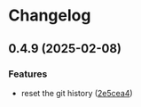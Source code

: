 # Changelog

## 0.4.9 (2025-02-08)


### Features

* reset the git history ([2e5cea4](https://github.com/fmakdemir/fwordlesolver/commit/2e5cea4d17724eacb97ab8819f2b46c5e3554330))
